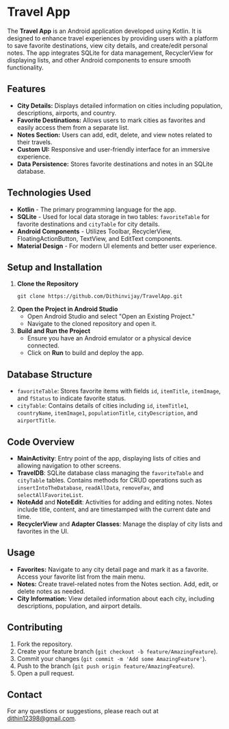<h1>Travel App</h1>

<p>The <strong>Travel App</strong> is an Android application developed using Kotlin. It is designed to enhance travel experiences by providing users with a platform to save favorite destinations, view city details, and create/edit personal notes. The app integrates SQLite for data management, RecyclerView for displaying lists, and other Android components to ensure smooth functionality.</p>

<h2>Features</h2>
<ul>
    <li><strong>City Details:</strong> Displays detailed information on cities including population, descriptions, airports, and country.</li>
    <li><strong>Favorite Destinations:</strong> Allows users to mark cities as favorites and easily access them from a separate list.</li>
    <li><strong>Notes Section:</strong> Users can add, edit, delete, and view notes related to their travels.</li>
    <li><strong>Custom UI:</strong> Responsive and user-friendly interface for an immersive experience.</li>
    <li><strong>Data Persistence:</strong> Stores favorite destinations and notes in an SQLite database.</li>
</ul>

<h2>Technologies Used</h2>
<ul>
    <li><strong>Kotlin</strong> - The primary programming language for the app.</li>
    <li><strong>SQLite</strong> - Used for local data storage in two tables: <code>favoriteTable</code> for favorite destinations and <code>cityTable</code> for city details.</li>
    <li><strong>Android Components</strong> - Utilizes Toolbar, RecyclerView, FloatingActionButton, TextView, and EditText components.</li>
    <li><strong>Material Design</strong> - For modern UI elements and better user experience.</li>
</ul>

<h2>Setup and Installation</h2>
<ol>
    <li><strong>Clone the Repository</strong>
        <pre><code>git clone https://github.com/Dithinvijay/TravelApp.git</code></pre>
    </li>
    <li><strong>Open the Project in Android Studio</strong>
        <ul>
            <li>Open Android Studio and select "Open an Existing Project."</li>
            <li>Navigate to the cloned repository and open it.</li>
        </ul>
    </li>
    <li><strong>Build and Run the Project</strong>
        <ul>
            <li>Ensure you have an Android emulator or a physical device connected.</li>
            <li>Click on <strong>Run</strong> to build and deploy the app.</li>
        </ul>
    </li>
</ol>

<h2>Database Structure</h2>
<ul>
    <li><code>favoriteTable</code>: Stores favorite items with fields <code>id</code>, <code>itemTitle</code>, <code>itemImage</code>, and <code>fStatus</code> to indicate favorite status.</li>
    <li><code>cityTable</code>: Contains details of cities including <code>id</code>, <code>itemTitle1</code>, <code>countryName</code>, <code>itemImage1</code>, <code>populationTitle</code>, <code>cityDescription</code>, and <code>airportTitle</code>.</li>
</ul>

<h2>Code Overview</h2>
<ul>
    <li><strong>MainActivity</strong>: Entry point of the app, displaying lists of cities and allowing navigation to other screens.</li>
    <li><strong>TravelDB</strong>: SQLite database class managing the <code>favoriteTable</code> and <code>cityTable</code> tables. Contains methods for CRUD operations such as <code>insertIntoTheDatabase</code>, <code>readAllData</code>, <code>removeFav</code>, and <code>selectAllFavoriteList</code>.</li>
    <li><strong>NoteAdd</strong> and <strong>NoteEdit</strong>: Activities for adding and editing notes. Notes include title, content, and are timestamped with the current date and time.</li>
    <li><strong>RecyclerView</strong> and <strong>Adapter Classes</strong>: Manage the display of city lists and favorites in the UI.</li>
</ul>

<h2>Usage</h2>
<ul>
    <li><strong>Favorites:</strong> Navigate to any city detail page and mark it as a favorite. Access your favorite list from the main menu.</li>
    <li><strong>Notes:</strong> Create travel-related notes from the Notes section. Add, edit, or delete notes as needed.</li>
    <li><strong>City Information:</strong> View detailed information about each city, including descriptions, population, and airport details.</li>
</ul>

<h2>Contributing</h2>
<ol>
    <li>Fork the repository.</li>
    <li>Create your feature branch (<code>git checkout -b feature/AmazingFeature</code>).</li>
    <li>Commit your changes (<code>git commit -m 'Add some AmazingFeature'</code>).</li>
    <li>Push to the branch (<code>git push origin feature/AmazingFeature</code>).</li>
    <li>Open a pull request.</li>
</ol>


<h2>Contact</h2>
<p>For any questions or suggestions, please reach out at <a href="mailto:dithin12398@gmail.com">dithin12398@gmail.com</a>.</p>
